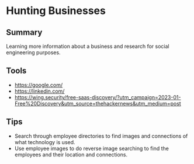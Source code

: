 # Hunting Businesses

## Summary

Learning more information about a business and research for social engineering purposes.

## Tools

- https://google.com/
- https://linkedin.com/
- https://wing.security/free-saas-discovery/?utm_campaign=2023-01-Free%20Discovery&utm_source=thehackernews&utm_medium=post

## Tips

- Search through employee directories to find images and connections of what technology is used.
- Use employee images to do reverse image searching to find the employees and their location and connections.
